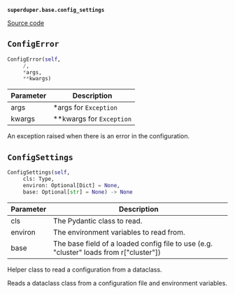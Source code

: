 **`superduper.base.config_settings`** 

[Source code](https://github.com/superduper-io/superduper/blob/main/superduper/base/config_settings.py)

## `ConfigError` 

```python
ConfigError(self,
     /,
     *args,
     **kwargs)
```
| Parameter | Description |
|-----------|-------------|
| args | *args for `Exception` |
| kwargs | **kwargs for `Exception` |

An exception raised when there is an error in the configuration.

## `ConfigSettings` 

```python
ConfigSettings(self,
     cls: Type,
     environ: Optional[Dict] = None,
     base: Optional[str] = None) -> None
```
| Parameter | Description |
|-----------|-------------|
| cls | The Pydantic class to read. |
| environ | The environment variables to read from. |
| base | The base field of a loaded config file to use (e.g. "cluster" loads from r["cluster"]) |

Helper class to read a configuration from a dataclass.

Reads a dataclass class from a configuration file and environment variables.

